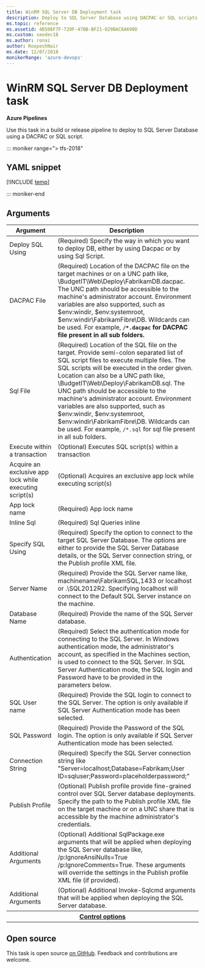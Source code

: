 ```yaml
---
title: WinRM SQL Server DB Deployment task
description: Deploy to SQL Server Database using DACPAC or SQL scripts
ms.topic: reference
ms.assetid: 4B506F7F-720F-47BB-BF21-029BAC6A690D
ms.custom: seodec18
ms.author: ronai
author: RoopeshNair
ms.date: 12/07/2018
monikerRange: 'azure-devops'
---
```


# WinRM SQL Server DB Deployment task

**Azure Pipelines**

Use this task in a build or release pipeline to deploy to SQL Server Database using a DACPAC or SQL script.

::: moniker range="> tfs-2018"

## YAML snippet

[!INCLUDE [temp](../includes/yaml/SqlDacpacDeploymentOnMachineGroupV0.md)]

::: moniker-end

## Arguments

<table><thead><tr><th>Argument</th><th>Description</th></tr></thead>
<tr><td>Deploy SQL Using</td><td>(Required) Specify the way in which you want to deploy DB, either by using Dacpac or by using Sql Script.</td></tr>
<tr><td>DACPAC File</td><td>(Required) Location of the DACPAC file on the target machines or on a UNC path like, \BudgetIT\Web\Deploy\FabrikamDB.dacpac. The UNC path should be accessible to the machine&#39;s administrator account. Environment variables are also supported, such as $env:windir, $env:systemroot, $env:windir\FabrikamFibre\DB. Wildcards can be used. For example, <code><strong>/*.dacpac</code> for DACPAC file present in all sub folders.</td></tr>
<tr><td>Sql File</td><td>(Required) Location of the SQL file on the target. Provide semi-colon separated list of SQL script files to execute multiple files. The SQL scripts will be executed in the order given. Location can also be a UNC path like, \BudgetIT\Web\Deploy\FabrikamDB.sql. The UNC path should be accessible to the machine&#39;s administrator account. Environment variables are also supported, such as $env:windir, $env:systemroot, $env:windir\FabrikamFibre\DB. Wildcards can be used. For example, <code></strong>/*.sql</code> for sql file present in all sub folders.</td></tr>
<tr><td>Execute within a transaction</td><td>(Optional) Executes SQL script(s) within a transaction</td></tr>
<tr><td>Acquire an exclusive app lock while executing script(s)</td><td>(Optional) Acquires an exclusive app lock while executing script(s)</td></tr>
<tr><td>App lock name</td><td>(Required) App lock name</td></tr>
<tr><td>Inline Sql</td><td>(Required) Sql Queries inline</td></tr>
<tr><td>Specify SQL Using</td><td>(Required) Specify the option to connect to the target SQL Server Database. The options are either to provide the SQL Server Database details, or the SQL Server connection string, or the Publish profile XML file.</td></tr>
<tr><td>Server Name</td><td>(Required) Provide the SQL Server name like, machinename\FabrikamSQL,1433 or localhost or .\SQL2012R2. Specifying localhost will connect to the Default SQL Server instance on the machine.</td></tr>
<tr><td>Database Name</td><td>(Required) Provide the name of the SQL Server database.</td></tr>
<tr><td>Authentication</td><td>(Required) Select the authentication mode for connecting to the SQL Server. In Windows authentication mode, the administrator&#39;s account, as specified in the Machines section, is used to connect to the SQL Server. In SQL Server Authentication mode, the SQL login and Password have to be provided in the parameters below.</td></tr>
<tr><td>SQL User name</td><td>(Required) Provide the SQL login to connect to the SQL Server. The option is only available if SQL Server Authentication mode has been selected.</td></tr>
<tr><td>SQL Password</td><td>(Required) Provide the Password of the SQL login. The option is only available if SQL Server Authentication mode has been selected.</td></tr>
<tr><td>Connection String</td><td>(Required) Specify the SQL Server connection string like &quot;Server=localhost;Database=Fabrikam;User ID=sqluser;Password=placeholderpassword;&quot;</td></tr>
<tr><td>Publish Profile</td><td>(Optional) Publish profile provide fine-grained control over SQL Server database deployments. Specify the path to the Publish profile XML file on the target machine or on a UNC share that is accessible by the machine administrator&#39;s credentials.</td></tr>
<tr><td>Additional Arguments</td><td>(Optional) Additional SqlPackage.exe arguments that will be applied when deploying the SQL Server database like, /p:IgnoreAnsiNulls=True /p:IgnoreComments=True. These arguments will override the settings in the Publish profile XML file (if provided).</td></tr>
<tr><td>Additional Arguments</td><td>(Optional) Additional Invoke-Sqlcmd arguments that will be applied when deploying the SQL Server database.</td></tr>


<tr>
<th style="text-align: center" colspan="2"><a href="~/pipelines/process/tasks.md#controloptions" data-raw-source="[Control options](../../process/tasks.md#controloptions)">Control options</a></th>
</tr>

</table>

## Open source

This task is open source [on GitHub](https://github.com/Microsoft/azure-pipelines-tasks). Feedback and contributions are welcome.
